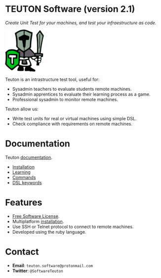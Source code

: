 
# TEUTON Software (version 2.1)

_Create Unit Test for your machines, and
test your infraestructure as code._

![logo](./docs/images/logo.png)

Teuton is an intrastructure test tool, useful for:
* Sysadmin teachers to evaluate students remote machines.
* Sysadmin apprentices to evaluate their learning process as a game.
* Professional sysadmin to monitor remote machines.

Teuton allow us:
* Write test units for real or virtual machines using simple DSL.
* Check compliance with requirements on remote machines.

# Documentation

Teuton [documentation](./docs).

* [Installation](docs/install/install.md)
* [Learning](docs/learn/README.md)
* [Commands](docs/commands/commands.md)
* [DSL keywords](docs/dsl/keywords.md)

# Features

* [Free Software License](LICENSE).
* Multiplatform [installation](https://github.com/teuton-software/teuton/wiki/Installation).
* Use SSH or Telnet protocol to connect to remote machines.
* Developed using the ruby language.

# Contact

* **Email**: `teuton.software@protonmail.com`
* **Twitter**: `@SoftwareTeuton`
